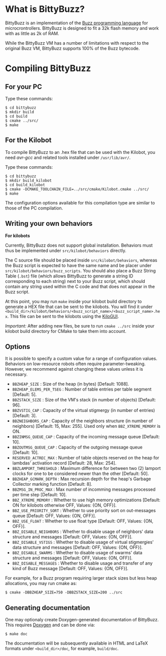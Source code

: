 What is BittyBuzz?
==================

BittyBuzz is an implementation of the
[Buzz programming language](http://the.swarming.buzz) for
microcrontrollers. BittyBuzz is designed to fit a 32k flash memory and
work with as little as 2k of RAM.

While the BittyBuzz VM has a number of limitations with respect to the
original Buzz VM, BittyBuzz supports 100% of the Buzz bytecode.

Compiling BittyBuzz
===================

For your PC
-----------

Type these commands:

    $ cd bittybuzz
    $ mkdir build
    $ cd build
    $ cmake ../src/
    $ make

For the Kilobot
---------------

To compile BittyBuzz to an .hex file that can be used with the
Kilobot, you need _avr-gcc_ and related tools installed under
`/usr/lib/avr/`.

Type these commands:

    $ cd bittybuzz
    $ mkdir build_kilobot
    $ cd build_kilobot
    $ cmake -DCMAKE_TOOLCHAIN_FILE=../src/cmake/Kilobot.cmake ../src/
    $ make

The configuration options available for this compilation type are similar
to those of the PC compilation.

Writing your own behaviors
--------------------------

**For kilobots**

Currently, BittyBuzz does not support global installation. Behaviors must thus be
implemented under `src/kilobot/behaviors` directly.

The C source file should be placed inside `src/kilobot/behaviors`,
whereas the Buzz script is expected to have the same name and be
placer under `src/kilobot/behaviors/buzz_scripts`. You should also place a
Buzz String Table (`.bst`) file (which allows BittyBuzz to generate a
string ID corresponding to each string) next to your Buzz script, which
should contain any string used within the C code and that does not appear
in the Buzz script.

At this point, you may run `make` inside your kilobot build directory to
generate a HEX file that can be sent to the kilobots. You will find it
under `<build_dir>/kilobot/behaviors/<buzz_script_name>/<buzz_script_name>.hex`.
This file can be sent to the kilobots using the
[KiloGUI](https://www.kilobotics.com/download).

_Important:_ After adding new files, be sure to run `cmake ../src` inside
your kilobot build directory for CMake to take them into account.

Options
-------

It is possible to specify a custom value for a range of configuration values. Behaviors on low-resource robots often require parameter-tweaking. However, we
recommend against changing these values unless it is necessary.

- `BBZHEAP_SIZE` : Size of the heap (in bytes) [Default: 1088].
- `BBZHEAP_ELEMS_PER_TSEG` : Number of table entries per table segment [Default: 5].
- `BBZSTACK_SIZE` : Size of the VM's stack (in number of objects) [Default: 96].
- `BBZVSTIG_CAP` : Capacity of the virtual stigmergy (in number of entries) [Default: 3].
- `BBZNEIGHBORS_CAP` : Capacity of the neighbors structure (in number of neighbors) [Default: 15, Max: 255]. Used only when `BBZ_XTREME_MEMORY` is ON.
- `BBZINMSG_QUEUE_CAP` : Capacity of the incoming message queue [Default: 10].
- `BBZOUTMSG_QUEUE_CAP` : Capacity of the outgoing message queue [Default: 10].
- `RESERVED_ACTREC_MAX` : Number of table objects reserved on the heap for lambdas'
activation record [Default: 28, Max: 254].
- `BBZLAMPORT_THRESHOLD` : Maximum difference for between two (2) lamport clocks for one to be considered newer than the other [Default: 50].
- `BBZHEAP_GCMARK_DEPTH` : Max recursion depth for the heap's Garbage Collector marking function [Default: 8].
- `BBZMSG_IN_PROC_MAX` : Max number of incomming messages processed per time step [Default: 10].
- `BBZ_XTREME_MEMORY` : Whether to use high memory optimizations [Default: ON for kilobots otherwise OFF, Values: {ON, OFF}].
- `BBZ_USE_PRIORITY_SORT` : Whether to use priority sort on out-messages queue [Default: OFF, Values: {ON, OFF}].
- `BBZ_USE_FLOAT` : Whether to use float type [Default: OFF, Values: {ON, OFF}].
- `BBZ_DISABLE_NEIGHBORS` : Whether to disable usage of neighbors' data structure and messages [Default: OFF, Values: {ON, OFF}].
- `BBZ_DISABLE_VSTIGS` : Whether to disable usage of virtual stigmergies' data structure and messages [Default: OFF, Values: {ON, OFF}].
- `BBZ_DISABLE_SWARMS` : Whether to disable usage of swarms' data structure and messages [Default: OFF, Values: {ON, OFF}].
- `BBZ_DISABLE_MESSAGES` : Whether to disable usage and transfer of any kind of Buzz message [Default: OFF, Values: {ON, OFF}].

For example, for a Buzz program requiring larger stack sizes but less heap allocations, you may run cmake as:

    $ cmake -DBBZHEAP_SIZE=750 -DBBZSTACK_SIZE=200 ../src

Generating documentation
------------------------

One may optionaly create Doxygen-generated documentation of BittyBuzz.
This requires [Doxygen](http://www.stack.nl/~dimitri/doxygen/) and can be done via:

    $ make doc

The documentation will be subsequently available in HTML and LaTeX formats under `<build_dir>/doc`, for example, `build/doc`.
